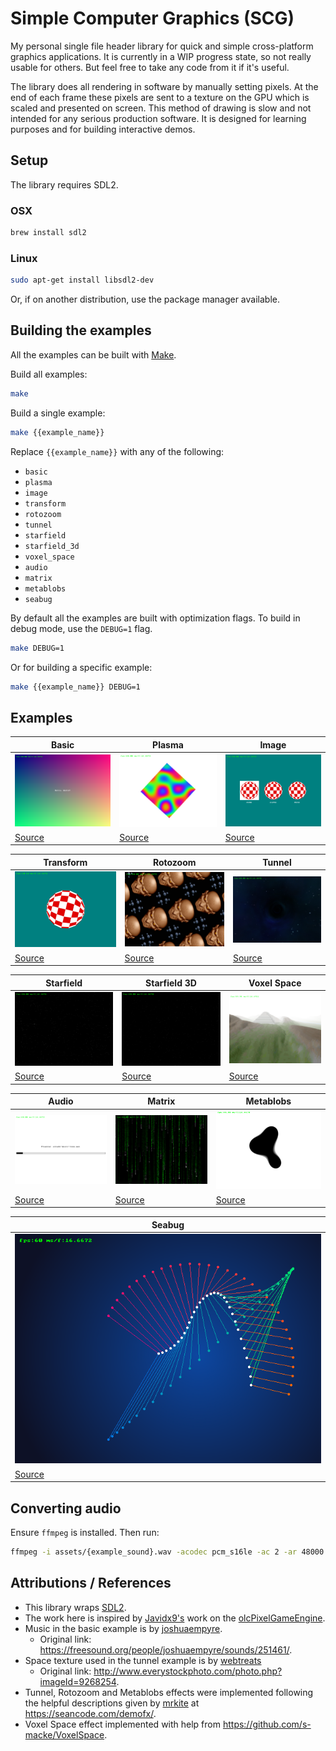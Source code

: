 # Simple Computer Graphics (SCG)

My personal single file header library for quick and simple cross-platform graphics applications. It is currently in a WIP progress state, so not really usable for others. But feel free to take any code from it if it's useful.

The library does all rendering in software by manually setting pixels. At the end of each frame these pixels are sent to a texture on the GPU which is scaled and presented on screen. This method of drawing is slow and not intended for any serious production software. It is designed for learning purposes and for building interactive demos.

## Setup

The library requires SDL2.

### OSX

```sh
brew install sdl2
```

### Linux

```sh
sudo apt-get install libsdl2-dev
```

Or, if on another distribution, use the package manager available.

## Building the examples

All the examples can be built with [Make](https://www.gnu.org/software/make/).

Build all examples:

```sh
make
```

Build a single example:

```sh
make {{example_name}}
```

Replace `{{example_name}}` with any of the following:

* `basic`
* `plasma`
* `image`
* `transform`
* `rotozoom`
* `tunnel`
* `starfield`
* `starfield_3d`
* `voxel_space`
* `audio`
* `matrix`
* `metablobs`
* `seabug`

By default all the examples are built with optimization flags. To build in debug mode, use the `DEBUG=1` flag.

```sh
make DEBUG=1
```

Or for building a specific example:

```sh
make {{example_name}} DEBUG=1
```

## Examples

Basic | Plasma | Image
--- | --- | ---
![basic](/screenshots/basic.bmp) | ![plasma](/screenshots/plasma.bmp) | ![image](/screenshots/image.bmp)
[Source](/examples/basic.c) | [Source](/examples/plasma.c) | [Source](examples/image.c)

Transform | Rotozoom | Tunnel
--- | --- | ---
![transform](/screenshots/transform.bmp) | ![rotozoom](/screenshots/rotozoom.bmp) | ![tunnel](/screenshots/tunnel.bmp)
[Source](examples/transform.c) | [Source](examples/rotozoom.c) | [Source](examples/tunnel.c)

Starfield | Starfield 3D | Voxel Space
--- | --- | ---
![starfield](/screenshots/starfield.bmp) | ![starfield-3d](/screenshots/starfield_3d.bmp) | ![voxel-space](/screenshots/voxel_space.bmp)
[Source](examples/starfield.c) | [Source](examples/starfield_3d.c) | [Source](examples/voxel_space.c)

Audio | Matrix | Metablobs
--- | --- | ---
![audio](/screenshots/audio.bmp) | ![matrix](/screenshots/matrix.bmp) | ![metablobs](/screenshots/metablobs.bmp)
[Source](examples/audio.c) | [Source](examples/matrix.c) | [Source](examples/metablobs.c)

| Seabug |
| ---    |
| ![seabug](/screenshots/seabug.bmp) |
| [Source](examples/seabug.c)


## Converting audio

Ensure `ffmpeg` is installed. Then run:

```sh
ffmpeg -i assets/{example_sound}.wav -acodec pcm_s16le -ac 2 -ar 48000 assets/{example_sound_output}.wav
```

## Attributions / References

- This library wraps [SDL2](https://www.libsdl.org/).
- The work here is inspired by [Javidx9's](https://github.com/OneLoneCoder) work on the [olcPixelGameEngine](https://github.com/OneLoneCoder/olcPixelGameEngine).
- Music in the basic example is by [joshuaempyre](https://freesound.org/people/joshuaempyre/).
	- Original link: https://freesound.org/people/joshuaempyre/sounds/251461/.
- Space texture used in the tunnel example is by [webtreats](http://www.everystockphoto.com/photographer.php?photographer_id=71737)
	- Original link: http://www.everystockphoto.com/photo.php?imageId=9268254.
- Tunnel, Rotozoom and Metablobs effects were implemented following the helpful descriptions given by [mrkite](https://github.com/mrkite) at https://seancode.com/demofx/.
- Voxel Space effect implemented with help from https://github.com/s-macke/VoxelSpace.
